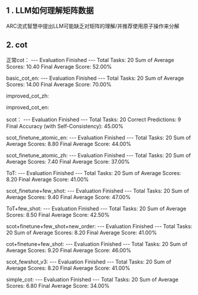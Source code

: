 ## 1 . LLM如何理解矩阵数据
ARC流式智慧中提出LLM可能缺乏对矩阵的理解/并推荐使用原子操作来分解


## 2. cot
正常cot：
--- Evaluation Finished ---
Total Tasks: 20
Sum of Average Scores: 10.40
Final Average Score: 52.00%


basic_cot_en:
--- Evaluation Finished ---
Total Tasks: 20
Sum of Average Scores: 14.00
Final Average Score: 70.00%


improved_cot_zh:


improved_cot_en:



scot：
--- Evaluation Finished ---
Total Tasks: 20
Correct Predictions: 9
Final Accuracy (with Self-Consistency): 45.00%


scot_finetune_atomic_en:
--- Evaluation Finished ---
Total Tasks: 20
Sum of Average Scores: 8.80
Final Average Score: 44.00%


scot_finetune_atomic_zh:
--- Evaluation Finished ---
Total Tasks: 20
Sum of Average Scores: 7.40
Final Average Score: 37.00%


ToT:
--- Evaluation Finished ---
Total Tasks: 20
Sum of Average Scores: 8.20
Final Average Score: 41.00%


scot_finetune+few_shot:
--- Evaluation Finished ---
Total Tasks: 20
Sum of Average Scores: 9.40
Final Average Score: 47.00%


ToT+few_shot:
--- Evaluation Finished ---
Total Tasks: 20
Sum of Average Scores: 8.50
Final Average Score: 42.50%


scot+finetune+few_shot+new_order:
--- Evaluation Finished ---
Total Tasks: 20
Sum of Average Scores: 8.20
Final Average Score: 41.00%



cot+finetune+few_shot:
--- Evaluation Finished ---
Total Tasks: 20
Sum of Average Scores: 9.20
Final Average Score: 46.00%


scot_fewshot_v3:
--- Evaluation Finished ---
Total Tasks: 20
Sum of Average Scores: 8.20
Final Average Score: 41.00%

simple_cot:
--- Evaluation Finished ---
Total Tasks: 20
Sum of Average Scores: 6.80
Final Average Score: 34.00%
